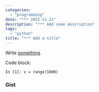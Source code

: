 ```yaml
---
categories:
  - "programming"
date: "*** 2015-11-21"
description: "*** Add some description"
tags:
  - "python"
title: "*** Add a title"
---
```


Write [something][1].

Code block:

    In [1]: x = range(1000)

### Gist

<script src="https://gist.github.com/3567006.js?file=tornadoweb.py"></script>

  [1]: http://www.google.com
